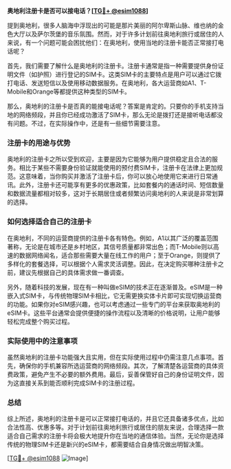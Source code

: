 **奥地利注册卡是否可以接电话？[[TG💪+ @esim1088](https://t.me/s/esim1088)]**

提到奥地利，很多人脑海中浮现出的可能是那片美丽的阿尔卑斯山脉、维也纳的金色大厅以及萨尔茨堡的音乐氛围。然而，对于许多计划前往奥地利旅行或居住的人来说，有一个问题可能会困扰他们：在奥地利，使用当地的注册卡能否正常接打电话呢？

首先，我们需要了解什么是奥地利的注册卡。注册卡通常是指一种需要提供身份证明文件（如护照）进行登记的SIM卡。这类SIM卡的主要特点是用户可以通过它拨打电话、发送短信以及使用移动数据服务。在奥地利，各大运营商如A1、T-Mobile和Orange等都提供这种类型的SIM卡。

那么，奥地利的注册卡是否真的能接电话呢？答案是肯定的。只要你的手机支持当地的网络频段，并且你已经成功激活了SIM卡，那么无论是拨打还是接听电话都没有问题。不过，在实际操作中，还是有一些细节需要注意。

### 注册卡的用途与优势

奥地利的注册卡之所以受到欢迎，主要是因为它能够为用户提供稳定且合法的服务。相比于某些不需要身份验证就能使用的预付费SIM卡，注册卡在法律上更加规范。这意味着，当你购买并激活了注册卡后，你可以放心地使用它来进行日常通讯。此外，注册卡还可能享有更多的优惠政策，比如套餐内的通话时间、短信数量和数据流量都相对较多，这对于长期居住或者频繁访问奥地利的人来说是非常划算的选择。

### 如何选择适合自己的注册卡

在奥地利，不同的运营商提供的注册卡各有特色。例如，A1以其广泛的覆盖范围著称，无论是在城市还是乡村地区，其信号质量都非常出色；而T-Mobile则以高速的数据网络闻名，适合那些需要大量在线工作的用户；至于Orange，则提供了多样化的套餐选择，可以根据个人需求灵活调整。因此，在决定购买哪种注册卡之前，建议先根据自己的具体需求做一番调查。

另外，随着科技的发展，现在有一种叫做eSIM的技术正在逐渐普及。eSIM是一种嵌入式SIM卡，与传统物理SIM卡相比，它无需更换实体卡片即可实现切换运营商的功能。如果你对eSIM感兴趣，也可以考虑通过一些专门的平台来获取奥地利的eSIM卡。这些平台通常会提供便捷的操作流程以及清晰的价格说明，让用户能够轻松完成整个购买过程。

### 实际使用中的注意事项

虽然奥地利的注册卡功能强大且实用，但在实际使用过程中仍需注意几点事项。首先，确保你的手机兼容所选运营商的网络频段。其次，了解清楚各运营商的具体资费政策，避免产生不必要的额外费用。最后，妥善保管好自己的身份证明文件，因为这直接关系到能否顺利完成SIM卡的注册过程。

### 总结

综上所述，奥地利的注册卡是可以正常接打电话的，并且它还具备诸多优点，比如合法性高、优惠多等。对于计划前往奥地利旅行或居住的朋友来说，合理选择一款适合自己需求的注册卡将会极大地提升你在当地的通信体验。当然，无论你是选择传统的物理SIM卡还是新兴的eSIM卡，都需要结合自身情况做出明智决策。

[[TG💪+ @esim1088](https://t.me/s/esim1088) ![Image](https://i.postimg.cc/4NQfJmqS/Snipaste-2025-05-13-00-14-12.png)]